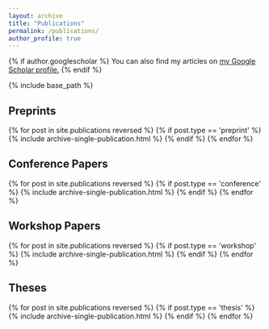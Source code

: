 ```yaml
---
layout: archive
title: "Publications"
permalink: /publications/
author_profile: true
---
```


{% if author.googlescholar %}
  You can also find my articles on <u><a href="{{author.googlescholar}}">my Google Scholar profile</a>.</u>
{% endif %}

{% include base_path %}

Preprints
-----

{% for post in site.publications reversed %}
  {% if post.type == 'preprint' %}
    {% include archive-single-publication.html %}
  {% endif %}
{% endfor %}

Conference Papers
-----

{% for post in site.publications reversed %}
  {% if post.type == 'conference' %}
    {% include archive-single-publication.html %}
  {% endif %}
{% endfor %}

Workshop Papers
-----

{% for post in site.publications reversed %}
  {% if post.type == 'workshop' %}
    {% include archive-single-publication.html %}
  {% endif %}
{% endfor %}


Theses
-----

{% for post in site.publications reversed %}
  {% if post.type == 'thesis' %}
    {% include archive-single-publication.html %}
  {% endif %}
{% endfor %}
